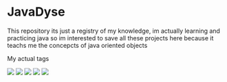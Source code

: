 # JavaDyse
This repository its just a registry of my knowledge, im actually learning and practicing java so im interested to save all these projects here because it teachs me the concepcts of java oriented objects

My actual tags

![](https://img.shields.io/badge/-In%20progress..%20-blueviolet)
![](https://img.shields.io/badge/-Finished-sucess)
![](https://img.shields.io/badge/-Need%20changes-orange)
![](https://img.shields.io/badge/-Important-yellow)
![](https://img.shields.io/badge/que%20quieres%20k%20te%20diga%3F%3F-La%20verdad%20es%20que%20controlo%20bastante%20tio-red)
